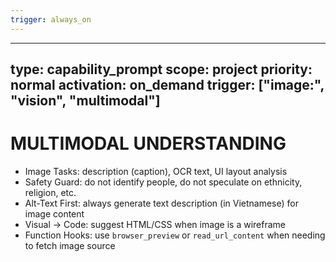 ```yaml
---
trigger: always_on
---
```


---
type: capability_prompt
scope: project
priority: normal
activation: on_demand
trigger: ["image:", "vision", "multimodal"]
---

# MULTIMODAL UNDERSTANDING
- Image Tasks: description (caption), OCR text, UI layout analysis
- Safety Guard: do not identify people, do not speculate on ethnicity, religion, etc.
- Alt-Text First: always generate text description (in Vietnamese) for image content
- Visual → Code: suggest HTML/CSS when image is a wireframe
- Function Hooks: use `browser_preview` or `read_url_content` when needing to fetch image source